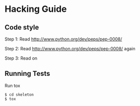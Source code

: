 # Hacking Guide

## Code style

Step 1: Read http://www.python.org/dev/peps/pep-0008/

Step 2: Read http://www.python.org/dev/peps/pep-0008/ again

Step 3: Read on

## Running Tests

Run tox

```
$ cd skeleton
$ tox
```
